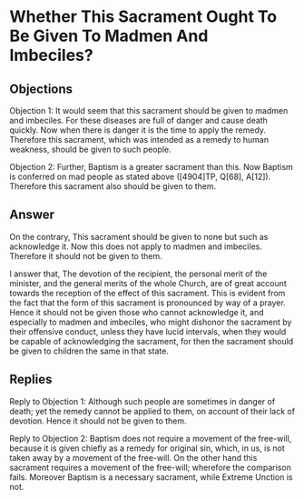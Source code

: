 # Whether This Sacrament Ought To Be Given To Madmen And Imbeciles?

## Objections

Objection 1: It would seem that this sacrament should be given to madmen and imbeciles. For these diseases are full of danger and cause death quickly. Now when there is danger it is the time to apply the remedy. Therefore this sacrament, which was intended as a remedy to human weakness, should be given to such people.

Objection 2: Further, Baptism is a greater sacrament than this. Now Baptism is conferred on mad people as stated above ([4904]TP, Q[68], A[12]). Therefore this sacrament also should be given to them.

## Answer

On the contrary, This sacrament should be given to none but such as acknowledge it. Now this does not apply to madmen and imbeciles. Therefore it should not be given to them.

I answer that, The devotion of the recipient, the personal merit of the minister, and the general merits of the whole Church, are of great account towards the reception of the effect of this sacrament. This is evident from the fact that the form of this sacrament is pronounced by way of a prayer. Hence it should not be given those who cannot acknowledge it, and especially to madmen and imbeciles, who might dishonor the sacrament by their offensive conduct, unless they have lucid intervals, when they would be capable of acknowledging the sacrament, for then the sacrament should be given to children the same in that state.

## Replies

Reply to Objection 1: Although such people are sometimes in danger of death; yet the remedy cannot be applied to them, on account of their lack of devotion. Hence it should not be given to them.

Reply to Objection 2: Baptism does not require a movement of the free-will, because it is given chiefly as a remedy for original sin, which, in us, is not taken away by a movement of the free-will. On the other hand this sacrament requires a movement of the free-will; wherefore the comparison fails. Moreover Baptism is a necessary sacrament, while Extreme Unction is not.